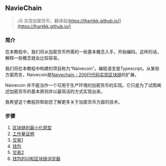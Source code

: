NavieChain
-----
> JS 实现加密货币。翻译自[https://lhartikk.github.io/](https://lhartikk.github.io/)


### 简介

在本教程中，我们将从加密货币所需的一些基本概念入手，开始编码。这样的话，解释一些概念就会比较容易。

我们将在本教程中构建的项目称为“Naivecoin”。编程语言是Typescript。从某些方面而言，Naivecoin是[Naivechain - 200行代码实现区块链](...)的扩展。    

Naivecoin 并不能当作一个可用于生产环境的加密货币的实现。它只是为了试图阐述加密货币的基本原则并以最简洁的方式实现出来。  

我希望这个教程将帮助您了解更多关于加密货币方面的技术。

### 步骤
1. [区块链的最小化原型](./#1-区块链的最小化原型.md)
2. [工作量证明](./#2-Pow工作量证明.md)
3. [交易1](./#3-交易.md)
4. [钱包](./#4-钱包.md)
5. [交易2](./#5-交易2.md)
6. [钱包的UI和区块链浏览器](./#6-钱包的UI和区块链浏览器.md)